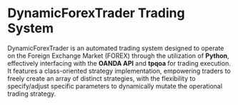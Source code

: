 # DynamicForexTrader Trading System

DynamicForexTrader is an automated trading system designed to operate on the Foreign Exchange Market (FOREX) through the utilization of **Python**, effectively interfacing with the **OANDA API** and **tpqoa** for trading execution. It features a class-oriented strategy implementation, empowering traders to freely create an array of distinct strategies, with the flexibility to specify/adjust specific parameters to dynamically mutate the operational trading strategy. 
